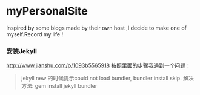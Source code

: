 # myPersonalSite
Inspired by some blogs made by their own host ,I decide to make one of myself.Record my life !

### 安装Jekyll
http://www.jianshu.com/p/1093b5565918
按照里面的步骤我遇到一个问题：
> jekyll new 的时候提示could not load bundler, bundler install skip.
解决方法: gem install jekyll bundler

